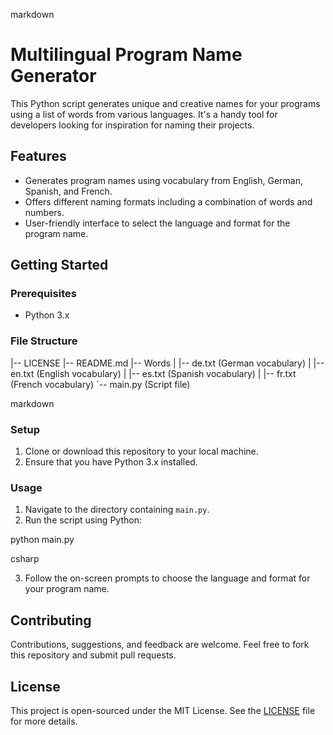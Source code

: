 markdown

# Multilingual Program Name Generator

This Python script generates unique and creative names for your programs using a list of words from various languages. It's a handy tool for developers looking for inspiration for naming their projects.

## Features

- Generates program names using vocabulary from English, German, Spanish, and French.
- Offers different naming formats including a combination of words and numbers.
- User-friendly interface to select the language and format for the program name.

## Getting Started

### Prerequisites

- Python 3.x

### File Structure

|-- LICENSE
|-- README.md
|-- Words
| |-- de.txt (German vocabulary)
| |-- en.txt (English vocabulary)
| |-- es.txt (Spanish vocabulary)
| |-- fr.txt (French vocabulary)
`-- main.py (Script file)

markdown


### Setup

1. Clone or download this repository to your local machine.
2. Ensure that you have Python 3.x installed.

### Usage

1. Navigate to the directory containing `main.py`.
2. Run the script using Python:

python main.py

csharp

3. Follow the on-screen prompts to choose the language and format for your program name.

## Contributing

Contributions, suggestions, and feedback are welcome. Feel free to fork this repository and submit pull requests.

## License

This project is open-sourced under the MIT License. See the [LICENSE](LICENSE) file for more details.
